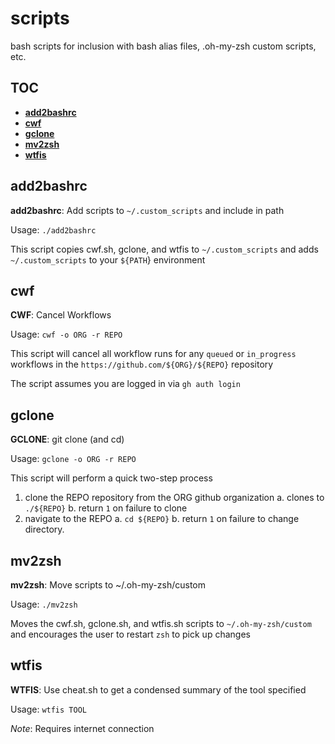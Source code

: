 # scripts
bash scripts for inclusion with bash alias files, .oh-my-zsh custom scripts, etc.

## TOC

- [**add2bashrc**](#add2bashrc)
- [**cwf**](#cwf)
- [**gclone**](#gclone)
- [**mv2zsh**](#mv2zsh)
- [**wtfis**](#wtfis)

## add2bashrc

**add2bashrc**: Add scripts to `~/.custom_scripts` and include in path

Usage: `./add2bashrc`

This script copies cwf.sh, gclone, and wtfis to `~/.custom_scripts` and
adds `~/.custom_scripts` to your `${PATH`} environment

## cwf

**CWF**: Cancel Workflows

Usage: `cwf -o ORG -r REPO`

This script will cancel all workflow runs for any `queued` or `in_progress`
workflows in the `https://github.com/${ORG}/${REPO}` repository

The script assumes you are logged in via `gh auth login`

## gclone

**GCLONE**: git clone (and cd)

Usage: `gclone -o ORG -r REPO`

This script will perform a quick two-step process

1. clone the REPO repository from the ORG github organization
  a. clones to `./${REPO}`
  b. return `1` on failure to clone
2. navigate to the REPO
  a. `cd ${REPO}`
  b. return `1` on failure to change directory.

## mv2zsh

**mv2zsh**: Move scripts to ~/.oh-my-zsh/custom

Usage: `./mv2zsh`

Moves the cwf.sh, gclone.sh, and wtfis.sh scripts to `~/.oh-my-zsh/custom` and
encourages the user to restart `zsh` to pick up changes

## wtfis

**WTFIS**: Use cheat.sh to get a condensed summary of the tool specified

Usage: `wtfis TOOL`

*Note*: Requires internet connection


